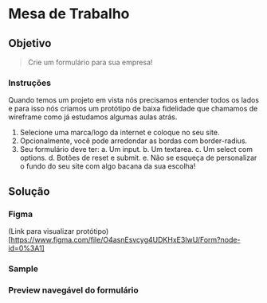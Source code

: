 # Mesa de Trabalho

## Objetivo

> Crie um formulário para sua empresa!

### Instruções

Quando temos um projeto em vista nós precisamos entender todos os lados e para isso nós criamos um protótipo de baixa fidelidade que chamamos de wireframe como já estudamos algumas aulas atrás.

1. Selecione uma marca/logo da internet e coloque no seu site.
2. Opcionalmente, você pode arredondar as bordas com border-radius.
3. Seu formulário deve ter:
    a. Um input.
    b. Um textarea.
    c. Um select com options.
    d. Botões de reset e submit.
    e. Não se esqueça de personalizar o fundo do seu site com algo bacana da sua escolha!

## Solução

### Figma
(Link para visualizar protótipo)[https://www.figma.com/file/O4asnEsvcyg4UDKHxE3IwU/Form?node-id=0%3A1]

### Sample


### Preview navegável do formulário

